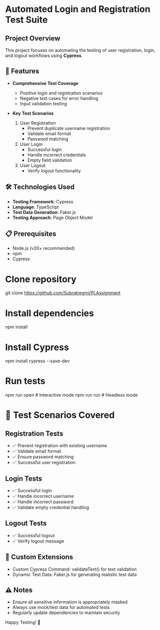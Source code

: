 # Automated Login and Registration Test Suite

## Project Overview

This project focuses on automating the testing of user registration, login, and logout workflows using **Cypress**.

## 🚀 Features

- **Comprehensive Test Coverage**

  - Positive login and registration scenarios
  - Negative test cases for error handling
  - Input validation testing

- **Key Test Scenarios**
  1. User Registration
     - Prevent duplicate username registration
     - Validate email format
     - Password matching
  2. User Login
     - Successful login
     - Handle incorrect credentials
     - Empty field validation
  3. User Logout
     - Verify logout functionality

## 🛠 Technologies Used

- **Testing Framework**: Cypress
- **Language**: TypeScript
- **Test Data Generation**: Faker.js
- **Testing Approach**: Page Object Model

## 📋 Prerequisites

- Node.js (v20+ recommended)
- npm
- Cypress

# Clone repository

git clone https://github.com/Subratregmi/PLAssignment

# Install dependencies

npm install

# Install Cypress

npm install cypress --save-dev

# Run tests

npm run open # Interactive mode
npm run run # Headless mode

# 🧪 Test Scenarios Covered

## Registration Tests

- ✅ Prevent registration with existing username
- ✅ Validate email format
- ✅ Ensure password matching
- ✅ Successful user registration

## Login Tests

- ✅ Successful login
- ✅ Handle incorrect username
- ✅ Handle incorrect password
- ✅ Validate empty credential handling

## Logout Tests

- ✅ Successful logout
- ✅ Verify logout message

## 📝 Custom Extensions

- Custom Cypress Command: validateText() for text validation
- Dynamic Test Data: Faker.js for generating realistic test data

## ⚠️ Notes

- Ensure all sensitive information is appropriately masked
- Always use mock/test data for automated tests
- Regularly update dependencies to maintain security

Happy Testing! 🚀
